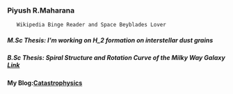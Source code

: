 ###    Piyush R.Maharana
       Wikipedia Binge Reader and Space Beyblades Lover

#####  M.Sc Thesis: I'm working on H_2 formation on interstellar dust grains

#####  B.Sc Thesis: Spiral Structure and Rotation Curve of the Milky Way Galaxy <a href="https://iopscience.iop.org/article/10.1088/1742-6596/2267/1/012053" target="_blank">Link</a>

#### My Blog:<a href="https://piyushmaharanacats.blogspot.com/" target="_blank">Catastrophysics</a>



